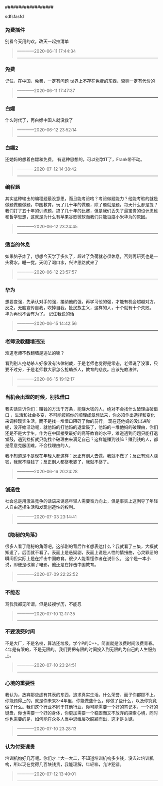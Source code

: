 ##################

sdfsfasfd





### 免费插件

别看今天用的欢，改天一起拉清单

> ————2020-06-11 17:44:34
>
> ----



### 免费

记住，在中国，免费，一定有问题
世界上不存在免费的东西，否则一定有代价的

> ————2020-06-11 17:47:37
>
> ----



### 白嫖

什么时代了，再白嫖中国人就没救了

> ————2020-06-12 23:52:14
>
> ----



### 白嫖2

还她妈的想着白嫖和免费。
有这种思想的，可以别学IT了，Frank带不动。

> ————2020-07-12 14:38:42
>
> ----



### 编程题

其实这种输出的编程题最没意思，而且能考验啥？考验做题能力？他能考验的就是做题做题做题，中国教育，玩了几十年的做题，除了题就是题，每天什么都是提？我们打了五十年的训练题，搞了几十年的比赛，但是我们丢失了最宝贵的设计思维和哲学思想，这就是为什么有苹果谷歌微软而我们只能百度小米华为的原因。

> ————2020-06-12 23:24:45
>
> ----



### 适当的休息

如果脑子炸了，想想今天学了多久了，超过了负荷就必须休息，否则再研究也是一头雾水，睡一觉，天明了喝口水，兴许思路就来了

> ————2020-06-12 23:57:57
>
> ----



### 华为

想要变强，先承认对手的强，接纳他的强，再学习他的强，才能有机会超越对方。反之，无脑宣传自我，吹捧自我，扯民族主义，这样的人，十个就有十个失败。
华为再也不会有为了。
记住我说的话

> ————2020-06-15 14:42:56
>
> ----



### 老师没教翻墙违法

难道老师不教翻墙是违法的嘛？

看到别人抢劫杀人好像没有法律制裁，于是老师也觉得是常态，老师说了没事，只要不过分，于是老师教大家怎么抢劫杀人，教育的悲哀。应该先教法律。

> ————2020-06-15 19:12:17
>
> ----



### 当机会出现的时候，别找借口

我实话告诉你们：赚钱的方法千万条，能赚大钱的人，绝对不会找什么破理由破借口 ，生活和社会多变，不可能按照你的顺理成章想法来，你必须作出选择和变化来调控现实生活，而不是找一堆借口阻碍了你的前行。
现在还他妈的没出进阶呢，没开始活动呢，就他妈的打他妈的退堂鼓了，他妈的一堆他妈的破理由，你们还是不是大学生，作为在中国接受最好的高等教育的水平，难道遇到问题只能打退堂鼓，遇到挫折就只能找个破理由来满足自己？这样能赚到钱嘛？赚到钱的人，都是愿意克服困难，不会找理由的人。

我不知道是不是现在年轻人都这样：反正有别人去做，我就不做了；反正有别人赚钱，我就不赚钱了；反正别人都娶老婆了，我就不娶了。

> ————2020-06-16 20:24:28
>
> ----



### 创造性

社会总是用激进竞争的话语来诱惑年轻人需要奋力向上，但是事实上这剥夺了年轻人自由选择生活和发现创造性的权利。

> ————2020-07-03 23:14:41
>
> ----



### 《隐秘的角落》

很多人看了隐秘的角落吧，这部剧的背后作者想表达什么？我就看了三集，大概就知道了，后面就不看了。表面上是悬疑剧，表面上说是人性的情扭曲，心灵罪恶的瞬间但实际上是在抨击中国教育。很少人能看懂作者在说什么。
这个是一本小说，即便是改编了电影，他还是在抨击中国教育。

> ————2020-07-09 22:22:52
>
> ----



### 不能忍

骂我我都无所谓，但是歧视学历，不能忍

> ————2020-07-10 12:17:35
>
> ----



### 不要浪费时间

不是大厂，不是名校，算法还垃圾，学个P的C++。简直就是浪费时间浪费青春。
4年是有限的，不是无限的。我们要把有限的时间投入到无限的为自己的人生服务上。

> ————2020-07-10 23:24:51
>
> ----



### 心境的重要性

我认为，放弃那些虚有其表的东西，追求真实生活。什么荣誉、面子你都顾不上。你能顾得上的，就是你未来3-4年里，你能做些什么，你做了些什么，以及你究竟做了什么。我们这个行业不同于其他行业，你可能需要一个好的笔记本，一个好的键盘，你也需要一个好的身体，你更加需要一个稳固而又不放弃的探索心境，同时你也需要的是，如何能在众多人当中思维层次脱颖而出，这才是关键。

> ————2020-07-10 23:28:13
>
> ----



### 认为付费课贵

培训机构好几万呢。你们才上大一大二，不知道培训机构多少钱，没去过培训机构，所以现在觉得几百块钱贵，我能理解，年轻嘛，允许犯错。

> ————2020-07-12 13:40:01
>
> ----